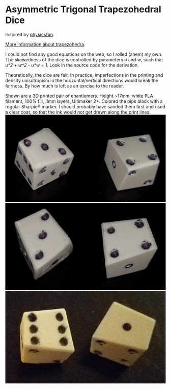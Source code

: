 # Asymmetric Trigonal Trapezohedral Dice

Inspired by [physicsfun](https://www.instagram.com/p/CX_3PrYvuGg/). 

[More information about trapezohedra](https://en.wikipedia.org/wiki/Trapezohedron).

I could not find any good equations on the web, so I rolled (ahem) my own. The skewedness of the dice is controlled by parameters _u_ and _w_, such that _u^2 + w^2 - u*w = 1_.  Look in the source code for the derivation.

Theoretically, the dice are fair. In practice, imperfections in the printing and density unisotropism in the horizontal/vertical directions would break the fairness. By how much is left as an exrcise to the reader. 

Shown are a 3D printed pair of enantiomers. Height ~17mm, white PLA filament, 100% fill, .1mm layers, Ultimaker 2+. Colored the pips black with a regular Sharpie® marker. I should probably have sanded them first and used a clear coat, so that the ink would not get drawn along the print lines.
![](ath-a.jpg)![](ath-b.jpg)![](ath-c.jpg)
